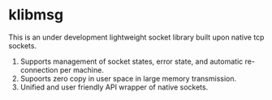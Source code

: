 # klibmsg
This is an under development lightweight socket library built upon native tcp sockets.
1. Supports management of socket states, error state, and automatic re-connection per machine.
2. Supoorts zero copy in user space in large memory transmission.
3. Unified and user friendly API wrapper of native sockets.
